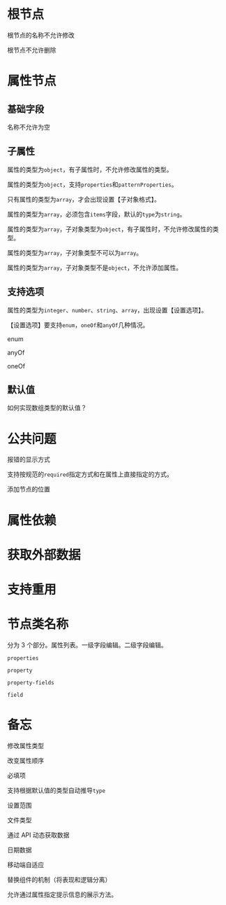 # 根节点

根节点的名称不允许修改

根节点不允许删除

# 属性节点

## 基础字段

名称不允许为空

## 子属性

属性的类型为`object`，有子属性时，不允许修改属性的类型。

属性的类型为`object`，支持`properties`和`patternProperties`。

只有属性的类型为`array`，才会出现设置【子对象格式】。

属性的类型为`array`，必须包含`items`字段，默认的`type`为`string`。

属性的类型为`array`，子对象类型为`object`，有子属性时，不允许修改属性的类型。

属性的类型为`array`，子对象类型不可以为`array`。

属性的类型为`array`，子对象类型不是`object`，不允许添加属性。

## 支持选项

属性的类型为`integer`、`number`、`string`、`array`，出现设置【设置选项】。

【设置选项】要支持`enum`，`oneOf`和`anyOf`几种情况。

enum

anyOf

oneOf

## 默认值

如何实现数组类型的默认值？

# 公共问题

报错的显示方式

支持按规范的`required`指定方式和在属性上直接指定的方式。

添加节点的位置

# 属性依赖

# 获取外部数据

# 支持重用

# 节点类名称

分为 3 个部分。属性列表。一级字段编辑。二级字段编辑。

`properties`

`property`

`property-fields`

`field`

# 备忘

修改属性类型

改变属性顺序

必填项

支持根据默认值的类型自动推导`type`

设置范围

文件类型

通过 API 动态获取数据

日期数据

移动端自适应

替换组件的机制（将表现和逻辑分离）

允许通过属性指定提示信息的展示方法。
